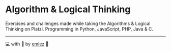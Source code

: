 # Algorithm &amp; Logical Thinking

Exercises and challenges made while taking the Algorithms &amp; Logical Thinking on Platzi.
Programming in Python, JavaScript, PHP, Java &amp; C.

---

💻 with 💜 by [emlez](https://github.com/emlez) 🔰
